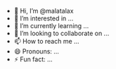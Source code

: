 - 👋 Hi, I’m @malatalax
- 👀 I’m interested in ...
- 🌱 I’m currently learning ...
- 💞️ I’m looking to collaborate on ...
- 📫 How to reach me ...
- 😄 Pronouns: ...
- ⚡ Fun fact: ...

<!---
malatalax/malatalax is a ✨ special ✨ repository because its `README.md` (this file) appears on your GitHub profile.
You can click the Preview link to take a look at your changes.
--->
